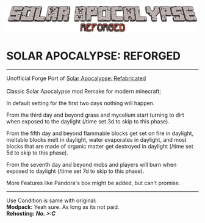 ![logo](logo.png)

SOLAR APOCALYPSE: REFORGED
=
---
Unofficial Forge Port of [Solar Apocalypse: Refabricated](https://www.curseforge.com/minecraft/mc-mods/solar-apocalypse-refabricated) <br /><br />
Classic Solar Apocalypse mod Remake for modern minecraft;<br />

In default setting for the first two days nothing will happen.<br />

From the third day and beyond grass and mycelium start turning to dirt when exposed to the daylight (/time set 3d to skip to this phase).<br />

From the fifth day and beyond flammable blocks get set on fire in daylight, meltable blocks melt in daylight, water evaporates in daylight, and most blocks that are made of organic matter get destroyed in daylight (/time set 5d to skip to this phase).<br />

From the seventh day and beyond mobs and players will burn when exposed to daylight (/time set 7d to skip to this phase).<br />

More Features like Pandora's box might be added, but can't promise.<br />

-------

Use Condition is same with original:<br />
**Modpack:** Yeah sure. As long as its not paid.<br />
**Rehosting:** ***No. >:C***
